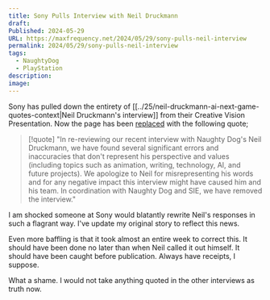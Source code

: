 ```yaml
---
title: Sony Pulls Interview with Neil Druckmann
draft: 
Published: 2024-05-29
URL: https://maxfrequency.net/2024/05/29/sony-pulls-neil-interview
permalink: 2024/05/29/sony-pulls-neil-interview
tags:
  - NaughtyDog
  - PlayStation
description: 
image: 
---
```

Sony has pulled down the entirety of [[../25/neil-druckmann-ai-next-game-quotes-context|Neil Druckmann's interview]] from their Creative Vision Presentation. Now the page has been [replaced](https://www.sony.com/en/SonyInfo/creative-entertainment-vision/interview/2.html) with the following quote;

> [!quote]
> "In re-reviewing our recent interview with Naughty Dog's Neil Druckmann, we have found several significant errors and inaccuracies that don't represent his perspective and values (including topics such as animation, writing, technology, AI, and future projects). We apologize to Neil for misrepresenting his words and for any negative impact this interview might have caused him and his team. In coordination with Naughty Dog and SIE, we have removed the interview."

I am shocked someone at Sony would blatantly rewrite Neil's responses in such a flagrant way. I've update my original story to reflect this news. 

Even more baffling is that it took almost an entire week to correct this. It should have been done no later than when Neil called it out himself. It should have been caught before publication. Always have receipts, I suppose.

What a shame. I would not take anything quoted in the other interviews as truth now.